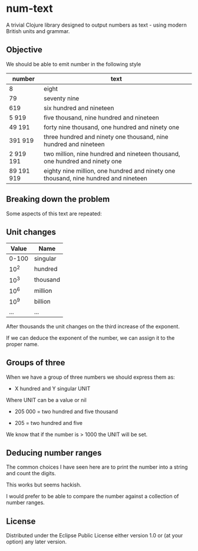 # num-text

A trivial Clojure library designed to output numbers as text - using modern British units and grammar.


## Objective

We should be able to emit number in the following style
 
|number|text|
|----| ---|
| 8 | eight|
| 79 | seventy nine|
| 619 | six hundred and nineteen|
| 5 919 | five thousand, nine hundred and nineteen |
| 49 191 | forty nine thousand, one hundred and ninety one |
| 391 919 | three hundred and ninety one thousand, nine hundred and nineteen |
| 2 919 191 | two million, nine hundred and nineteen thousand, one hundred and ninety one |
| 89 191 919 | eighty nine million, one hundred and ninety one thousand, nine hundred and nineteen |


## Breaking down the problem

Some aspects of this text are repeated:

## Unit changes

|Value|Name|
|-----|----|
|0-100|singular|
|10<sup>2|hundred|
|10<sup>3|thousand|
|10<sup>6|million|
|10<sup>9|billion|
|... |...|

After thousands the unit changes on the third increase of the exponent.

If we can deduce the exponent of the number, we can assign it to the proper name. 

## Groups of three

When we have a group of three numbers we should express them as:
 
- X hundred and Y singular UNIT

Where UNIT can be a value or nil

- 205 000 = two hundred and five thousand

- 205 = two hundred and five

We know that if the number is > 1000 the UNIT will be set.

## Deducing number ranges

The common choices I have seen here are to print the number into a string and count the digits.

This works but seems hackish.

I would prefer to be able to compare the number against a collection of number ranges.




## License

Distributed under the Eclipse Public License either version 1.0 or (at
your option) any later version.
